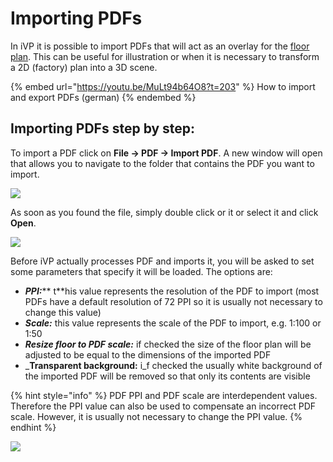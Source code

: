 # Importing PDFs

In iVP it is possible to import PDFs that will act as an overlay for the [floor plan](../user-interface/the-floor-plan.md). This can be useful for illustration or when it is necessary to transform a 2D (factory) plan into a 3D scene.


{% embed url="https://youtu.be/MuLt94b64O8?t=203" %}
How to import and export PDFs (german)
{% endembed %}

## Importing PDFs step by step:

To import a PDF click on **File -> PDF -> Import PDF**. A new window will open that allows you to navigate to the folder that contains the PDF you want to import.

![](../../../.gitbook/assets/iVP\_pdf\_import\_pfd\_menu\_entry.jpg)

As soon as you found the file, simply double click or it or select it and click **Open**.

![](../../../.gitbook/assets/iVP\_pdf\_import\_pdf\_file\_dialogue.jpg)

Before iVP actually processes PDF and imports it, you will be asked to set some parameters that specify it will be loaded. The options are:

* _**PPI:**_** t**his value represents the resolution of the PDF to import (most PDFs have a default resolution of 72 PPI so it is usually not necessary to change this value)
* _**Scale:**_ this value represents the scale of the PDF to import, e.g. 1:100 or 1:50
* _**Resize floor to PDF scale:**_ if checked the size of the floor plan will be adjusted to be equal to the dimensions of the imported PDF
* _**Transparent background:** i_f checked the usually white background of the imported PDF will be removed so that only its contents are visible

{% hint style="info" %}
PDF PPI and PDF scale are interdependent values. Therefore the PPI value can also be used to compensate an incorrect PDF scale. However, it is usually not necessary to change the PPI value.
{% endhint %}

![](../../../.gitbook/assets/iVP\_pdf\_import\_pdf\_options.jpg)
